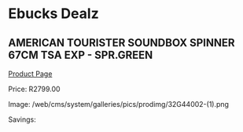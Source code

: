 
# Ebucks Dealz
## AMERICAN TOURISTER SOUNDBOX SPINNER 67CM TSA EXP - SPR.GREEN
[Product Page](https://www.ebucks.com/web/shop/productSelected.do?prodId=1236207760&catId=365267763)

Price: R2799.00

Image: /web/cms/system/galleries/pics/prodimg/32G44002-(1).png

Savings: 


	